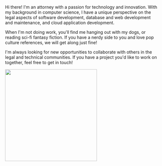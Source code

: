 Hi there! I'm an attorney with a passion for technology and innovation. 
With my background in computer science, I have a unique perspective on the legal aspects of software development, database and web development and maintenance, and cloud application development. 

When I'm not doing work, you'll find me hanging out with my dogs, or reading sci-fi fantasy fiction. If you have a nerdy side to you and love pop culture references, we will get along just fine!

I'm always looking for new opportunities to collaborate with others in the legal and technical communities. If you have a project you'd like to work on together, feel free to get in touch!

<!-- ![327D5540-F3FC-4BB8-A870-35946EB7E5C4](https://user-images.githubusercontent.com/59376760/219279779-4835057e-d70c-433b-9e37-89354bd3f228.JPG) -->

<img src="https://user-images.githubusercontent.com/59376760/219279779-4835057e-d70c-433b-9e37-89354bd3f228.JPG" width="300" height="300" margin-left="auto" margin-right="auto">
